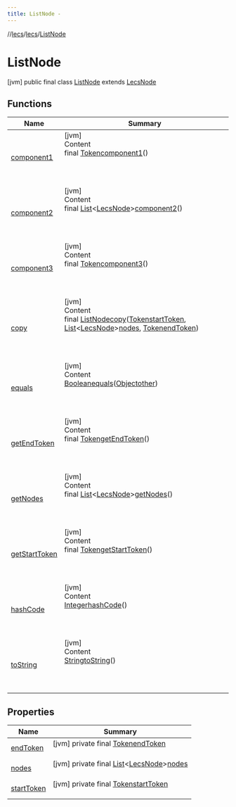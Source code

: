 ```yaml
---
title: ListNode -
---
```

//[lecs](../../index.md)/[lecs](../index.md)/[ListNode](index.md)



# ListNode  
 [jvm] public final class [ListNode](index.md) extends [LecsNode](../-lecs-node/index.md)   


## Functions  
  
|  Name|  Summary| 
|---|---|
| <a name="lecs/ListNode/component1/#/PointingToDeclaration/"></a>[component1](component1.md)| <a name="lecs/ListNode/component1/#/PointingToDeclaration/"></a>[jvm]  <br>Content  <br>final [Token](../-token/index.md)[component1](component1.md)()  <br>  <br><br><br>
| <a name="lecs/ListNode/component2/#/PointingToDeclaration/"></a>[component2](component2.md)| <a name="lecs/ListNode/component2/#/PointingToDeclaration/"></a>[jvm]  <br>Content  <br>final [List](https://docs.oracle.com/javase/8/docs/api/java/util/List.html)<[LecsNode](../-lecs-node/index.md)>[component2](component2.md)()  <br>  <br><br><br>
| <a name="lecs/ListNode/component3/#/PointingToDeclaration/"></a>[component3](component3.md)| <a name="lecs/ListNode/component3/#/PointingToDeclaration/"></a>[jvm]  <br>Content  <br>final [Token](../-token/index.md)[component3](component3.md)()  <br>  <br><br><br>
| <a name="lecs/ListNode/copy/#lecs.Token#kotlin.collections.List[lecs.LecsNode]#lecs.Token/PointingToDeclaration/"></a>[copy](copy.md)| <a name="lecs/ListNode/copy/#lecs.Token#kotlin.collections.List[lecs.LecsNode]#lecs.Token/PointingToDeclaration/"></a>[jvm]  <br>Content  <br>final [ListNode](index.md)[copy](copy.md)([Token](../-token/index.md)[startToken](copy.md), [List](https://docs.oracle.com/javase/8/docs/api/java/util/List.html)<[LecsNode](../-lecs-node/index.md)>[nodes](copy.md), [Token](../-token/index.md)[endToken](copy.md))  <br>  <br><br><br>
| <a name="kotlin/Any/equals/#kotlin.Any?/PointingToDeclaration/"></a>[equals](../-token/index.md#%5Bkotlin%2FAny%2Fequals%2F%23kotlin.Any%3F%2FPointingToDeclaration%2F%5D%2FFunctions%2F73072863)| <a name="kotlin/Any/equals/#kotlin.Any?/PointingToDeclaration/"></a>[jvm]  <br>Content  <br>[Boolean](https://docs.oracle.com/javase/8/docs/api/java/lang/Boolean.html)[equals](../-token/index.md#%5Bkotlin%2FAny%2Fequals%2F%23kotlin.Any%3F%2FPointingToDeclaration%2F%5D%2FFunctions%2F73072863)([Object](https://docs.oracle.com/javase/8/docs/api/java/lang/Object.html)[other](../-token/index.md#%5Bkotlin%2FAny%2Fequals%2F%23kotlin.Any%3F%2FPointingToDeclaration%2F%5D%2FFunctions%2F73072863))  <br>  <br><br><br>
| <a name="lecs/ListNode/<get-endToken>/#/PointingToDeclaration/"></a>[getEndToken](get-end-token.md)| <a name="lecs/ListNode/<get-endToken>/#/PointingToDeclaration/"></a>[jvm]  <br>Content  <br>final [Token](../-token/index.md)[getEndToken](get-end-token.md)()  <br>  <br><br><br>
| <a name="lecs/ListNode/<get-nodes>/#/PointingToDeclaration/"></a>[getNodes](get-nodes.md)| <a name="lecs/ListNode/<get-nodes>/#/PointingToDeclaration/"></a>[jvm]  <br>Content  <br>final [List](https://docs.oracle.com/javase/8/docs/api/java/util/List.html)<[LecsNode](../-lecs-node/index.md)>[getNodes](get-nodes.md)()  <br>  <br><br><br>
| <a name="lecs/ListNode/<get-startToken>/#/PointingToDeclaration/"></a>[getStartToken](get-start-token.md)| <a name="lecs/ListNode/<get-startToken>/#/PointingToDeclaration/"></a>[jvm]  <br>Content  <br>final [Token](../-token/index.md)[getStartToken](get-start-token.md)()  <br>  <br><br><br>
| <a name="kotlin/Any/hashCode/#/PointingToDeclaration/"></a>[hashCode](../-token/index.md#%5Bkotlin%2FAny%2FhashCode%2F%23%2FPointingToDeclaration%2F%5D%2FFunctions%2F73072863)| <a name="kotlin/Any/hashCode/#/PointingToDeclaration/"></a>[jvm]  <br>Content  <br>[Integer](https://docs.oracle.com/javase/8/docs/api/java/lang/Integer.html)[hashCode](../-token/index.md#%5Bkotlin%2FAny%2FhashCode%2F%23%2FPointingToDeclaration%2F%5D%2FFunctions%2F73072863)()  <br>  <br><br><br>
| <a name="kotlin/Any/toString/#/PointingToDeclaration/"></a>[toString](../-token/index.md#%5Bkotlin%2FAny%2FtoString%2F%23%2FPointingToDeclaration%2F%5D%2FFunctions%2F73072863)| <a name="kotlin/Any/toString/#/PointingToDeclaration/"></a>[jvm]  <br>Content  <br>[String](https://docs.oracle.com/javase/8/docs/api/java/lang/String.html)[toString](../-token/index.md#%5Bkotlin%2FAny%2FtoString%2F%23%2FPointingToDeclaration%2F%5D%2FFunctions%2F73072863)()  <br>  <br><br><br>


## Properties  
  
|  Name|  Summary| 
|---|---|
| <a name="lecs/ListNode/endToken/#/PointingToDeclaration/"></a>[endToken](index.md#%5Blecs%2FListNode%2FendToken%2F%23%2FPointingToDeclaration%2F%5D%2FProperties%2F73072863)| <a name="lecs/ListNode/endToken/#/PointingToDeclaration/"></a> [jvm] private final [Token](../-token/index.md)[endToken](index.md#%5Blecs%2FListNode%2FendToken%2F%23%2FPointingToDeclaration%2F%5D%2FProperties%2F73072863)  <br>   <br>
| <a name="lecs/ListNode/nodes/#/PointingToDeclaration/"></a>[nodes](index.md#%5Blecs%2FListNode%2Fnodes%2F%23%2FPointingToDeclaration%2F%5D%2FProperties%2F73072863)| <a name="lecs/ListNode/nodes/#/PointingToDeclaration/"></a> [jvm] private final [List](https://docs.oracle.com/javase/8/docs/api/java/util/List.html)<[LecsNode](../-lecs-node/index.md)>[nodes](index.md#%5Blecs%2FListNode%2Fnodes%2F%23%2FPointingToDeclaration%2F%5D%2FProperties%2F73072863)  <br>   <br>
| <a name="lecs/ListNode/startToken/#/PointingToDeclaration/"></a>[startToken](index.md#%5Blecs%2FListNode%2FstartToken%2F%23%2FPointingToDeclaration%2F%5D%2FProperties%2F73072863)| <a name="lecs/ListNode/startToken/#/PointingToDeclaration/"></a> [jvm] private final [Token](../-token/index.md)[startToken](index.md#%5Blecs%2FListNode%2FstartToken%2F%23%2FPointingToDeclaration%2F%5D%2FProperties%2F73072863)  <br>   <br>

